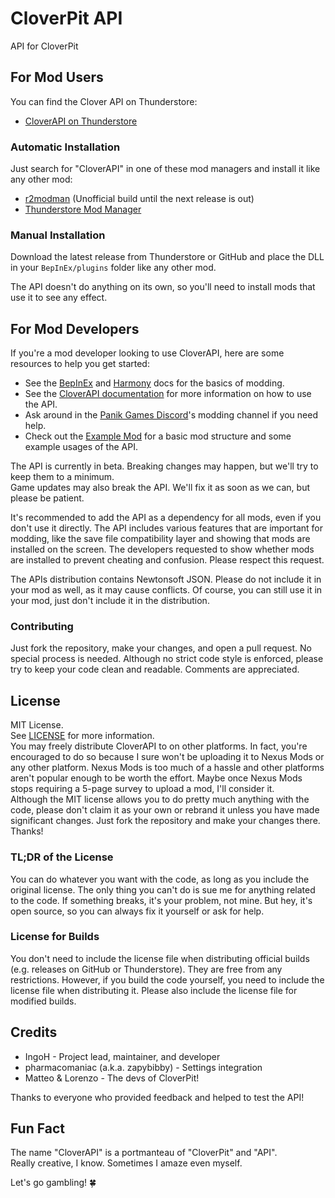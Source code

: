 # CloverPit API

API for CloverPit

## For Mod Users

You can find the Clover API on Thunderstore:
- [CloverAPI on Thunderstore](https://thunderstore.io/c/clover-pit/p/ModdingAPIs/CloverAPI/)

### Automatic Installation

Just search for "CloverAPI" in one of these mod managers and install it like any other mod:
- [r2modman](https://ingoh.net/r2modman.zip) (Unofficial build until the next release is out)
- [Thunderstore Mod Manager](https://www.overwolf.com/app/thunderstore-thunderstore_mod_manager)

### Manual Installation

Download the latest release from Thunderstore or GitHub and place the DLL in your `BepInEx/plugins` folder like any other mod.

The API doesn't do anything on its own, so you'll need to install mods that use it to see any effect.

## For Mod Developers

If you're a mod developer looking to use CloverAPI, here are some resources to help you get started:

- See the [BepInEx](https://docs.bepinex.dev/api/index.html)
  and [Harmony](https://harmony.pardeike.net/articles/intro.html) docs for the basics of modding.
- See the [CloverAPI documentation](https://ingoh.net/cloverapi/) for more information on how to use the API.
- Ask around in the [Panik Games Discord](https://discord.gg/ytgv)'s modding channel if you need help.
- Check out the [Example Mod](https://github.com/IngoHHacks/CloverPitExampleMod) for a basic mod structure and some
  example usages of the API.

The API is currently in beta. Breaking changes may happen, but we'll try to keep them to a minimum.  
Game updates may also break the API. We'll fix it as soon as we can, but please be patient.

It's recommended to add the API as a dependency for all mods, even if you don't use it directly. The API includes various
features that are important for modding, like the save file compatibility layer and showing that mods are installed
on the screen. The developers requested to show whether mods are installed to prevent cheating and confusion.
Please respect this request.

The APIs distribution contains Newtonsoft JSON. Please do not include it in your mod as well, as it may cause conflicts.
Of course, you can still use it in your mod, just don't include it in the distribution.

### Contributing
Just fork the repository, make your changes, and open a pull request. No special process is needed. Although no strict
code style is enforced, please try to keep your code clean and readable. Comments are appreciated.

## License
MIT License.  
See [LICENSE](LICENSE) for more information.  
You may freely distribute CloverAPI to on other platforms. In fact, you're encouraged to do so because I sure won't be uploading it to Nexus Mods or any other platform. Nexus Mods is too much of a hassle and other platforms aren't popular enough to be worth the effort. Maybe once Nexus Mods stops requiring a 5-page survey to upload a mod, I'll consider it.  
Although the MIT license allows you to do pretty much anything with the code, please don't claim it as your own or rebrand it unless you have made significant changes. Just fork the repository and make your changes there. Thanks!  

### TL;DR of the License
You can do whatever you want with the code, as long as you include the original license.
The only thing you can't do is sue me for anything related to the code.
If something breaks, it's your problem, not mine.
But hey, it's open source, so you can always fix it yourself or ask for help.

### License for Builds
You don't need to include the license file when distributing official builds (e.g. releases on GitHub or Thunderstore). They are free from any restrictions.
However, if you build the code yourself, you need to include the license file when distributing it.
Please also include the license file for modified builds.

## Credits
- IngoH - Project lead, maintainer, and developer
- pharmacomaniac (a.k.a. zapybibby) - Settings integration
- Matteo & Lorenzo - The devs of CloverPit!

Thanks to everyone who provided feedback and helped to test the API!

## Fun Fact
The name "CloverAPI" is a portmanteau of "CloverPit" and "API".  
Really creative, I know. Sometimes I amaze even myself.

Let's go gambling! 🍀
